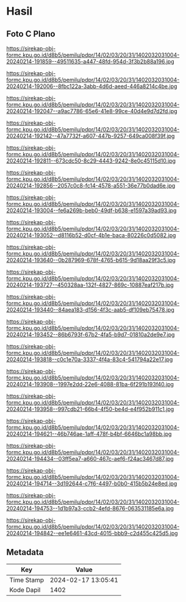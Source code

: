 # Hasil

## Foto C Plano

https://sirekap-obj-formc.kpu.go.id/d8b5/pemilu/pdpr/14/02/03/20/31/1402032031004-20240214-191859--49511635-a447-48fd-954d-3f3b2b88a196.jpg

https://sirekap-obj-formc.kpu.go.id/d8b5/pemilu/pdpr/14/02/03/20/31/1402032031004-20240214-192006--8fbc122a-3abb-4d6d-aeed-446a8214c4be.jpg

https://sirekap-obj-formc.kpu.go.id/d8b5/pemilu/pdpr/14/02/03/20/31/1402032031004-20240214-192047--a9ac7786-65e6-41e8-99ce-40d4e9d7d2fd.jpg

https://sirekap-obj-formc.kpu.go.id/d8b5/pemilu/pdpr/14/02/03/20/31/1402032031004-20240214-192142--47a7732f-a607-447b-9257-649ca008f39f.jpg

https://sirekap-obj-formc.kpu.go.id/d8b5/pemilu/pdpr/14/02/03/20/31/1402032031004-20240214-192811--673cdc50-8c29-4443-9242-8e0c45115d10.jpg

https://sirekap-obj-formc.kpu.go.id/d8b5/pemilu/pdpr/14/02/03/20/31/1402032031004-20240214-192856--2057c0c8-fc14-4578-a551-36e77b0dad6e.jpg

https://sirekap-obj-formc.kpu.go.id/d8b5/pemilu/pdpr/14/02/03/20/31/1402032031004-20240214-193004--fe6a269b-beb0-49df-b638-e1597a39ad93.jpg

https://sirekap-obj-formc.kpu.go.id/d8b5/pemilu/pdpr/14/02/03/20/31/1402032031004-20240214-193052--d8116b52-d0cf-4b1e-baca-80226c0d5082.jpg

https://sirekap-obj-formc.kpu.go.id/d8b5/pemilu/pdpr/14/02/03/20/31/1402032031004-20240214-193640--0b287969-678f-4765-b615-9d18aa29f3c5.jpg

https://sirekap-obj-formc.kpu.go.id/d8b5/pemilu/pdpr/14/02/03/20/31/1402032031004-20240214-193727--450328aa-132f-4827-869c-10887eaf217b.jpg

https://sirekap-obj-formc.kpu.go.id/d8b5/pemilu/pdpr/14/02/03/20/31/1402032031004-20240214-193440--84aea183-d156-4f3c-aab5-df109eb75478.jpg

https://sirekap-obj-formc.kpu.go.id/d8b5/pemilu/pdpr/14/02/03/20/31/1402032031004-20240214-193452--86b6793f-67b2-4fa5-b9d7-01810a2de9e7.jpg

https://sirekap-obj-formc.kpu.go.id/d8b5/pemilu/pdpr/14/02/03/20/31/1402032031004-20240214-193818--c0c1e70a-3337-4f4a-83c4-541794a22e17.jpg

https://sirekap-obj-formc.kpu.go.id/d8b5/pemilu/pdpr/14/02/03/20/31/1402032031004-20240214-193908--1997e2dd-22e6-4088-81ba-6f291b193f40.jpg

https://sirekap-obj-formc.kpu.go.id/d8b5/pemilu/pdpr/14/02/03/20/31/1402032031004-20240214-193958--997cdb21-66b4-4f50-be4d-e4f952b911c1.jpg

https://sirekap-obj-formc.kpu.go.id/d8b5/pemilu/pdpr/14/02/03/20/31/1402032031004-20240214-194621--46b746ae-1aff-478f-b4bf-6646bc1a98bb.jpg

https://sirekap-obj-formc.kpu.go.id/d8b5/pemilu/pdpr/14/02/03/20/31/1402032031004-20240214-194434--03ff5ea7-a660-467c-aef6-f24ac3467d87.jpg

https://sirekap-obj-formc.kpu.go.id/d8b5/pemilu/pdpr/14/02/03/20/31/1402032031004-20240214-194714--3d192644-c7f6-4497-b0b0-415b5b24e8ed.jpg

https://sirekap-obj-formc.kpu.go.id/d8b5/pemilu/pdpr/14/02/03/20/31/1402032031004-20240214-194753--1d1b97a3-ccb2-4efd-8676-063531185e6a.jpg

https://sirekap-obj-formc.kpu.go.id/d8b5/pemilu/pdpr/14/02/03/20/31/1402032031004-20240214-194842--ee1e6461-43cd-4015-bbb9-c2d455c425d5.jpg


## Metadata

| Key        | Value               |
| ---------- | ------------------- |
| Time Stamp | 2024-02-17 13:05:41 |
| Kode Dapil | 1402                |



